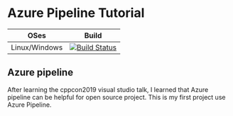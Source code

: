 #  Azure Pipeline Tutorial 
| OSes| Build|
|--------|-|
| Linux/Windows |[![Build Status](https://yuehuajia.visualstudio.com/MyFirstProject/_apis/build/status/jiayuehua.Tutorial?branchName=master)](https://yuehuajia.visualstudio.com/MyFirstProject/_build/latest?definitionId=3&branchName=master)|

 ## Azure pipeline 
After learning the cppcon2019 visual  studio talk, I learned that Azure pipeline can be helpful for open source project. This is my first project use Azure Pipeline. 